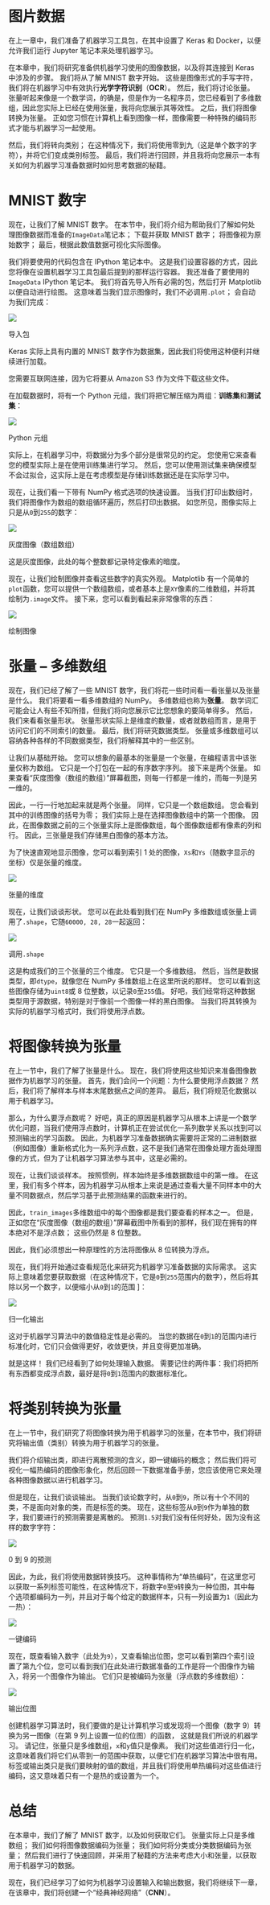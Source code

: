 # 图片数据

在上一章中，我们准备了机器学习工具包，在其中设置了 Keras 和 Docker，以便允许我们运行 Jupyter 笔记本来处理机器学习。

在本章中，我们将研究准备供机器学习使用的图像数据，以及将其连接到 Keras 中涉及的步骤。 我们将从了解 MNIST 数字开始。 这些是图像形式的手写字符，我们将在机器学习中有效执行**光学字符识别**（**OCR**）。 然后，我们将讨论张量。 张量听起来像是一个数学词，的确是，但是作为一名程序员，您已经看到了多维数组，因此您实际上已经在使用张量，我将向您展示其等效性。 之后，我们将图像转换为张量。 正如您习惯在计算机上看到图像一样，图像需要一种特殊的编码形式才能与机器学习一起使用。

然后，我们将转向类别； 在这种情况下，我们将使用零到九（这是单个数字的字符），并将它们变成类别标签。 最后，我们将进行回顾，并且我将向您展示一本有关如何为机器学习准备数据时如何思考数据的秘籍。

# MNIST 数字

现在，让我们了解 MNIST 数字。 在本节中，我们将介绍为帮助我们了解如何处理图像数据而准备的`ImageData`笔记本； 下载并获取 MNIST 数字； 将图像视为原始数字； 最后，根据此数值数据可视化实际图像。

我们将要使用的代码包含在 IPython 笔记本中。 这是我们设置容器的方式，因此您将像在设置机器学习工具包最后提到的那样运行容器。 我还准备了要使用的`ImageData` IPython 笔记本。 我们将首先导入所有必需的包，然后打开 Matplotlib 以便自动进行绘图。 这意味着当我们显示图像时，我们不必调用`.plot`； 会自动为我们完成：

![](img/47fe23e8-1eae-4c41-af2d-61c998729f07.png)

导入包

Keras 实际上具有内置的 MNIST 数字作为数据集，因此我们将使用这种便利并继续进行加载。

您需要互联网连接，因为它将要从 Amazon S3 作为文件下载这些文件。

在加载数据时，将有一个 Python 元组，我们将把它解压缩为两组：**训练集**和**测试集**：

![](img/953f412b-59a2-4a70-80de-26659d048c70.png)

Python 元组

实际上，在机器学习中，将数据分为多个部分是很常见的约定。 您使用它来查看您的模型实际上是在使用训练集进行学习。 然后，您可以使用测试集来确保模型不会过拟合，这实际上是在考虑模型是存储训练数据还是在实际学习中。

现在，让我们看一下带有 NumPy 格式选项的快速设置。 当我们打印出数组时，我们将图像作为数组的数组循环遍历，然后打印出数据。 如您所见，图像实际上只是从`0`到`255`的数字：

![](img/213de250-d5a3-4f9d-a422-b174f0023834.png)

灰度图像（数组数组）

这是灰度图像，此处的每个整数都记录特定像素的暗度。

现在，让我们绘制图像并查看这些数字的真实外观。 Matplotlib 有一个简单的`plot`函数，您可以提供一个数组数组，或者基本上是`XY`像素的二维数组，并将其绘制为`.image`文件。 接下来，您可以看到看起来非常像零的东西：

![](img/5aa1e337-2e5a-47a5-9607-586dafb2cf46.png)

绘制图像

# 张量 – 多维数组

现在，我们已经了解了一些 MNIST 数字，我们将花一些时间看一看张量以及张量是什么。 我们将要看一看多维数组的 NumPy。 多维数组也称为**张量**。 数学词汇可能会让人有些不知所措，但我们将向您展示它比您想象的要简单得多。 然后，我们来看看张量形状。 张量形状实际上是维度的数量，或者就数组而言，是用于访问它们的不同索引的数量。 最后，我们将研究数据类型。 张量或多维数组可以容纳各种各样的不同数据类型，我们将解释其中的一些区别。

让我们从基础开始。 您可以想象的最基本的张量是一个张量，在编程语言中该张量仅称为数组。 它只是一个打包在一起的有序数字序列。 接下来是两个张量。 如果查看“灰度图像（数组的数组）”屏幕截图，则每一行都是一维的，而每一列是另一维的。

因此，一行一行地加起来就是两个张量。 同样，它只是一个数组数组。 您会看到其中的训练图像的括号为零； 我们实际上是在选择图像数组中的第一个图像。 因此，在图像数据之前的三个张量实际上是图像数组，每个图像数组都有像素的列和行。 因此，三张量是我们存储黑白图像的基本方法。

为了快速直观地显示图像，您可以看到索引 1 处的图像，`Xs`和`Ys`（随数字显示的坐标）仅是张量的维度。

![](img/46dafe66-282c-47a7-90c8-0478b65229a4.png)

张量的维度

现在，让我们谈谈形状。 您可以在此处看到我们在 NumPy 多维数组或张量上调用了`.shape`，它随`60000, 28, 28`一起返回：

![](img/abb0ea3a-4467-4f88-91dd-b4f06affe366.png)

调用`.shape`

这是构成我们的三个张量的三个维度。 它只是一个多维数组。 然后，当然是数据类型，即`dtype`，就像您在 NumPy 多维数组上在这里所说的那样。 您可以看到这些图像存储为`uint8`或 8 位整数，以记录`0`至`255`值。 好吧，我们经常将这种数据类型用于源数据，特别是对于像前一个图像一样的黑白图像。 当我们将其转换为实际的机器学习格式时，我们将使用浮点数。

# 将图像转换为张量

在上一节中，我们了解了张量是什么。 现在，我们将使用这些知识来准备图像数据作为机器学习的张量。 首先，我们会问一个问题：为什么要使用浮点数据？ 然后，我们将了解样本与样本末尾数据点之间的差异。 最后，我们将规范化数据以用于机器学习。

那么，为什么要浮点数呢？ 好吧，真正的原因是机器学习从根本上讲是一个数学优化问题，当我们使用浮点数时，计算机正在尝试优化一系列数学关系以找到可以预测输出的学习函数。 因此，为机器学习准备数据确实需要将正常的二进制数据（例如图像）重新格式化为一系列浮点数，这不是我们通常在图像处理方面处理图像的方式，但为了让机器学习算法参与其中，这是必需的。

现在，让我们谈谈样本。 按照惯例，样本始终是多维数据数组中的第一维。 在这里，我们有多个样本，因为机器学习从根本上来说是通过查看大量不同样本中的大量不同数据点，然后学习基于此预测结果的函数来进行的。

因此，`train_images`多维数组中的每个图像都是我们要查看的样本之一。 但是，正如您在“灰度图像（数组的数组）”屏幕截图中所看到的那样，我们现在拥有的样本绝对不是浮点数； 这些仍然是 8 位整数。

因此，我们必须想出一种原理性的方法将图像从 8 位转换为浮点。

现在，我们将开始通过查看规范化来研究为机器学习准备数据的实际需求。 这实际上意味着您要获取数据（在这种情况下，它是`0`到`255`范围内的数字），然后将其除以另一个数字，以便缩小从`0`到`1`的范围 ]：

![](img/ce356208-79d9-45c5-af02-bc9f77b7cf76.png)

归一化输出

这对于机器学习算法中的数值稳定性是必需的。 当您的数据在`0`到`1`的范围内进行标准化时，它们只会做得更好，收敛更快，并且变得更加准确。

就是这样！ 我们已经看到了如何处理输入数据。 需要记住的两件事：我们将把所有东西都变成浮点数，最好是将`0`到`1`范围内的数据标准化。

# 将类别转换为张量

在上一节中，我们研究了将图像转换为用于机器学习的张量，在本节中，我们将研究将输出值（类别）转换为用于机器学习的张量。

我们将介绍输​​出类，即进行离散预测的含义，即一键编码的概念； 然后我们将可视化一幅热编码的图像形象化，然后回顾一下数据准备手册，您应该使用它来处理各种图像数据以进行机器学习。

但是现在，让我们谈谈输出。 当我们谈论数字时，从`0`到`9`，所以有十个不同的类，不是面向对象的类，而是标签的类。 现在，这些标签从`0`到`9`作为单独的数字，我们要进行的预测需要是离散的。 预测`1.5`对我们没有任何好处，因为没有这样的数字字符：

![](img/94d95ea1-3af8-40d5-966e-7b100103a840.png)

0 到 9 的预测

因此，为此，我们将使用数据转换技巧。 这种事情称为“单热编码”，在这里您可以获取一系列标签可能性，在这种情况下，将数字`0`至`9`转换为一种位图，其中每个选项都编码为一列，并且对于每个给定的数据样本，只有一列设置为`1`（因此为一热）：

![](img/d8a1f493-a432-4a27-8247-bfd255324106.png)

一键编码

现在，既查看输入数字（此处为`9`），又查看输出位图，您可以看到第四个索引设置了第九个位，您可以看到我们在此处进行数据准备的工作是将一个图像作为输入，将另一个图像作为输出。 它们只是被编码为张量（浮点数的多维数组）：

![](img/4775c1e4-c69e-4b7c-9aca-21dc65a8e371.png)

输出位图

创建机器学习算法时，我们要做的是让计算机学习或发现将一个图像（数字 9）转换为另一图像（在第 9 列上设置一位的位图）的函数， 这就是我们所说的机器学习。 请记住，张量只是多维数组，`x`和`y`值只是像素。 我们对这些值进行归一化，这意味着我们将它们从零到一的范围中获取，以便它们在机器学习算法中很有用。 标签或输出类只是我们要映射的值的数组，并且我们将使用单热编码对这些值进行编码，这又意味着只有一个是热的或设置为一个。

# 总结

在本章中，我们了解了 MNIST 数字，以及如何获取它们。 张量实际上只是多维数组； 我们如何将图像数据编码为张量； 我们如何将分类或分类数据编码为张量； 然后我们进行了快速回顾，并采用了秘籍的方法来考虑大小和张量，以获取用于机器学习的数据。

现在，我们已经学习了如何为机器学习设置输入和输出数据，我们将继续下一章，在该章中，我们将创建一个“经典神经网络”（**CNN**）。